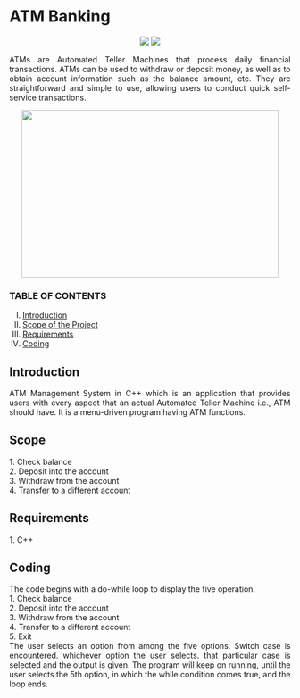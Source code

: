 <h1>ATM Banking</h1>
 
<p align="center">
<img src="https://img.shields.io/badge/C++-red">
<img src="https://badges.frapsoft.com/os/v1/open-source.svg?v=103">
</p>
 
 
 <p align="justify">
ATMs are Automated Teller Machines that process daily financial transactions. ATMs can be used to withdraw or deposit money, as well as to obtain account information such as the balance amount, etc. They are straightforward and simple to use, allowing users to conduct quick self-service transactions.
</p>
 
 <p align="center">
  <img width="460" height="300" src="https://www.idfcfirstbank.com/content/dam/idfcfirstbank/images/blog/finance/what-is-atm-717x404.jpg">
</p>

<h3> TABLE OF CONTENTS </h3>
<ol type="I">
    <li><a href="#intro"> Introduction  </a></li>
    <li><a href="#scope"> Scope of the Project </a></li>
    <li><a href="#req"> Requirements </a></li>
    <li><a href="#database"> Coding </a></li>
   
    
 </ol>
 <h2 id="intro">Introduction</h2>
 <p align="justify">
 ATM Management System in C++ which is an application that provides users with every aspect that an actual Automated Teller Machine i.e., ATM should have. It is a menu-driven program having ATM functions.
</p>

<h2 id="scope">Scope</h2>
 <p align="justify">
1. Check balance <br> 
2. Deposit into the account <br>
3. Withdraw from the account <br>
4. Transfer to a different account <br>
</p>

<h2 id="req">Requirements </h2>
 <p align="justify">
  1. C++
 </p>

 <h2 id="database">Coding </h2>
 <p align="justify">
  The code begins with a do-while loop to display the five operation. <br>
 1. Check balance <br> 
2. Deposit into the account <br>
3. Withdraw from the account <br>
4. Transfer to a different account <br>
5. Exit <br>
 The user selects an option from among the five options. Switch case is encountered. whichever option the user selects. that particular case is selected and the output is given. The program will keep on running, until the user selects the 5th option, in which the while condition comes true, and the loop ends. 
 </p>

 
